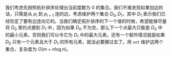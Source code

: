 我们考虑先按照拓扑排序处理出当前度数为 $0$ 的集合。我们不难发现如果加边的话，只需是从 $p_i$ 到 $p_{i+1}$ 连的边，考虑维护两个集合 $D_0, D_1$，其中 $D_1$ 表示我们已经钦定了要有边连向它的。当我们确定拓扑排序的下一个值的时候，希望能够尽量将 $D_0$ 里的点挪到 $D_1$ 中，因为如果 $D_0$ 不为空，那么下一个点最大只能是 $D_0$ 中的最小元素，否则我们可以令它为 $D_1$ 中的最大元素。还有一个额外情况就是如果 $D_0$ 只有一个元素且大于 $D_1$ 的所有元素，就没必要挪过去了。用 $\texttt{set}$ 维护这两个集合，复杂度为 $O(m + n\log n)$。
